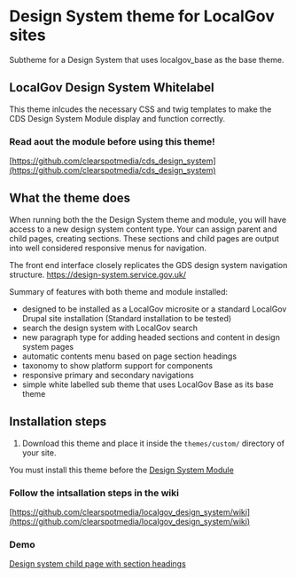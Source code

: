 # Design System theme for LocalGov sites
Subtheme for a Design System that uses localgov_base as the base theme.

## LocalGov Design System Whitelabel
This theme inlcudes the necessary CSS and twig templates to make the CDS Design System Module display and function correctly.

### Read aout the module before using this theme!
[https://github.com/clearspotmedia/cds_design_system](https://github.com/clearspotmedia/cds_design_system)


## What the theme does
When running both the the Design System theme and module, you will have access to a new design system content type. Your can assign parent and child pages, creating sections. These sections and child pages are output into well considered responsive menus for navigation.

The front end interface closely replicates the GDS design system navigation structure.  https://design-system.service.gov.uk/


Summary of features with both theme and module installed:

* designed to be installed as a LocalGov microsite or a standard LocalGov Drupal site installation (Standard installation to be tested)
* search the design system with LocalGov search
* new paragraph type for adding headed sections and content in design system pages
* automatic contents menu based on page section headings
* taxonomy to show platform support for components
* responsive primary and secondary navigations
* simple white labelled sub theme that uses LocalGov Base as its base theme


## Installation steps
1. Download this theme and place it inside the `themes/custom/` directory of your site.

You must install this theme before the [Design System Module](https://github.com/clearspotmedia/cds_design_system)

### Follow the intsallation steps in the wiki
[https://github.com/clearspotmedia/localgov_design_system/wiki](https://github.com/clearspotmedia/localgov_design_system/wiki)

### Demo
[Design system child page with section headings](https://design-system.croydon.gov.uk/components/checkboxes)
